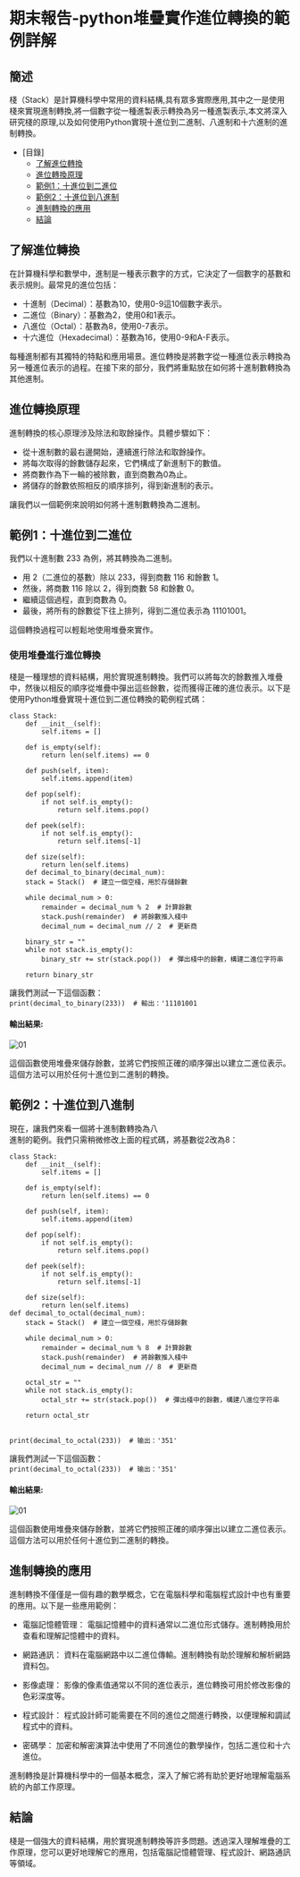 # 期末報告-python堆疊實作進位轉換的範例詳解
## 簡述 
棧（Stack）是計算機科學中常用的資料結構,具有眾多實際應用,其中之一是使用棧來實現進制轉換,將一個數字從一種進製表示轉換為另一種進製表示,本文將深入研究棧的原理,以及如何使用Python實現十進位到二進制、八進制和十六進制的進制轉換。
- [目錄]
   - [了解進位轉換](#了解進位轉換)
   - [進位轉換原理](#進位轉換原理)
   - [範例1：十進位到二進位](#範例1十進位到二進位)
   - [範例2：十進位到八進制](#範例2十進位到八進制)
   - [進制轉換的應用](#進制轉換的應用)
   - [結論](#結論)
## 了解進位轉換
在計算機科學和數學中，進制是一種表示數字的方式，它決定了一個數字的基數和表示規則。最常見的進位包括：  
* 十進制（Decimal）：基數為10，使用0-9這10個數字表示。  
* 二進位（Binary）：基數為2，使用0和1表示。  
* 八進位（Octal）：基數為8，使用0-7表示。  
* 十六進位（Hexadecimal）：基數為16，使用0-9和A-F表示。
 
每種進制都有其獨特的特點和應用場景。進位轉換是將數字從一種進位表示轉換為另一種進位表示的過程。在接下來的部分，我們將重點放在如何將十進制數轉換為其他進制。
## 進位轉換原理
進制轉換的核心原理涉及除法和取餘操作。具體步驟如下：  

* 從十進制數的最右邊開始，連續進行除法和取餘操作。
* 將每次取得的餘數儲存起來，它們構成了新進制下的數值。
* 將商數作為下一輪的被除數，直到商數為0為止。
* 將儲存的餘數依照相反的順序排列，得到新進制的表示。  

讓我們以一個範例來說明如何將十進制數轉換為二進制。
## 範例1：十進位到二進位
我們以十進制數 233 為例，將其轉換為二進制。  

* 用 2（二進位的基數）除以 233，得到商數 116 和餘數 1。
* 然後，將商數 116 除以 2，得到商數 58 和餘數 0。
* 繼續這個過程，直到商數為 0。
* 最後，將所有的餘數從下往上排列，得到二進位表示為 11101001。  

這個轉換過程可以輕鬆地使用堆疊來實作。
### 使用堆疊進行進位轉換
棧是一種理想的資料結構，用於實現進制轉換。我們可以將每次的餘數推入堆疊中，然後以相反的順序從堆疊中彈出這些餘數，從而獲得正確的進位表示。以下是使用Python堆疊實現十進位到二進位轉換的範例程式碼：
```
class Stack:
    def __init__(self):
        self.items = []

    def is_empty(self):
        return len(self.items) == 0

    def push(self, item):
        self.items.append(item)

    def pop(self):
        if not self.is_empty():
            return self.items.pop()

    def peek(self):
        if not self.is_empty():
            return self.items[-1]

    def size(self):
        return len(self.items)
    def decimal_to_binary(decimal_num):
    stack = Stack()  # 建立一個空棧，用於存儲餘數

    while decimal_num > 0:
        remainder = decimal_num % 2  # 計算餘數
        stack.push(remainder)  # 將餘數推入棧中
        decimal_num = decimal_num // 2  # 更新商

    binary_str = ""
    while not stack.is_empty():
        binary_str += str(stack.pop())  # 彈出棧中的餘數，構建二進位字符串

    return binary_str  
 ```
讓我們測試一下這個函數：  
  ```print(decimal_to_binary(233))  # 輸出：'11101001```  
#### 輸出結果:  
  
![01](https://github.com/Dopo2002/final_report/blob/main/%E8%BC%B8%E5%87%BA1.jpg)

這個函數使用堆疊來儲存餘數，並將它們按照正確的順序彈出以建立二進位表示。這個方法可以用於任何十進位到二進制的轉換。
## 範例2：十進位到八進制
現在，讓我們來看一個將十進制數轉換為八  
進制的範例。我們只需稍微修改上面的程式碼，將基數從2改為8：  
```
class Stack:
    def __init__(self):
        self.items = []
 
    def is_empty(self):
        return len(self.items) == 0
 
    def push(self, item):
        self.items.append(item)
 
    def pop(self):
        if not self.is_empty():
            return self.items.pop()
 
    def peek(self):
        if not self.is_empty():
            return self.items[-1]
 
    def size(self):
        return len(self.items)
def decimal_to_octal(decimal_num):
    stack = Stack()  # 建立一個空棧，用於存儲餘數

    while decimal_num > 0:
        remainder = decimal_num % 8  # 計算餘數
        stack.push(remainder)  # 將餘數推入棧中
        decimal_num = decimal_num // 8  # 更新商

    octal_str = ""
    while not stack.is_empty():
        octal_str += str(stack.pop())  # 彈出棧中的餘數，構建八進位字符串

    return octal_str


print(decimal_to_octal(233))  # 输出：'351'
 ```
讓我們測試一下這個函數：  
  ```print(decimal_to_octal(233))  # 输出：'351'```  
#### 輸出結果:  
![01](https://github.com/Dopo2002/final_report/blob/main/%E8%BC%B8%E5%87%BA2.jpg)   

這個函數使用堆疊來儲存餘數，並將它們按照正確的順序彈出以建立二進位表示。這個方法可以用於任何十進位到二進制的轉換。
## 進制轉換的應用
進制轉換不僅僅是一個有趣的數學概念，它在電腦科學和電腦程式設計中也有重要的應用。以下是一些應用範例：

* 電腦記憶體管理： 電腦記憶體中的資料通常以二進位形式儲存。進制轉換用於查看和理解記憶體中的資料。

* 網路通訊： 資料在電腦網路中以二進位傳輸。進制轉換有助於理解和解析網路資料包。

* 影像處理： 影像的像素值通常以不同的進位表示，進位轉換可用於修改影像的色彩深度等。

* 程式設計： 程式設計師可能需要在不同的進位之間進行轉換，以便理解和調試程式中的資料。

* 密碼學： 加密和解密演算法中使用了不同進位的數學操作，包括二進位和十六進位。

進制轉換是計算機科學中的一個基本概念，深入了解它將有助於更好地理解電腦系統的內部工作原理。
## 結論
棧是一個強大的資料結構，用於實現進制轉換等許多問題。透過深入理解堆疊的工作原理，您可以更好地理解它的應用，包括電腦記憶體管理、程式設計、網路通訊等領域。
